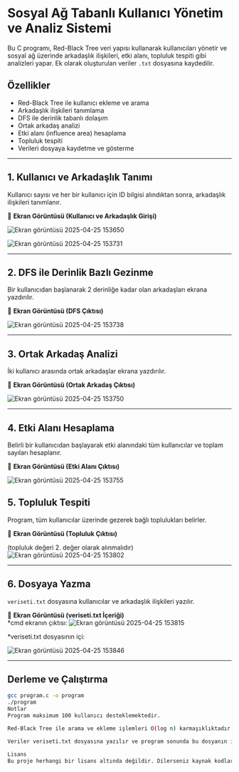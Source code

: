 # Sosyal Ağ Tabanlı Kullanıcı Yönetim ve Analiz Sistemi

Bu C programı, Red-Black Tree veri yapısı kullanarak kullanıcıları yönetir ve sosyal ağ üzerinde arkadaşlık ilişkileri, etki alanı, topluluk tespiti gibi analizleri yapar. Ek olarak oluşturulan veriler `.txt` dosyasına kaydedilir.

## Özellikler

- Red-Black Tree ile kullanıcı ekleme ve arama
- Arkadaşlık ilişkileri tanımlama
- DFS ile derinlik tabanlı dolaşım
- Ortak arkadaş analizi
- Etki alanı (influence area) hesaplama
- Topluluk tespiti
- Verileri dosyaya kaydetme ve gösterme

---

## 1. Kullanıcı ve Arkadaşlık Tanımı

Kullanıcı sayısı ve her bir kullanıcı için ID bilgisi alındıktan sonra, arkadaşlık ilişkileri tanımlanır.

📸 **Ekran Görüntüsü (Kullanıcı ve Arkadaşlık Girişi)**  

![Ekran görüntüsü 2025-04-25 153650](https://github.com/user-attachments/assets/a3e7d1c2-5fa2-4677-80cc-15d15864c7da)

![Ekran görüntüsü 2025-04-25 153731](https://github.com/user-attachments/assets/2aae7907-d9b9-42e9-a581-2072d70aa263)

---

## 2. DFS ile Derinlik Bazlı Gezinme

Bir kullanıcıdan başlanarak 2 derinliğe kadar olan arkadaşları ekrana yazdırılır.

📸 **Ekran Görüntüsü (DFS Çıktısı)**  

![Ekran görüntüsü 2025-04-25 153738](https://github.com/user-attachments/assets/6f9e07ee-097f-4a87-b5f9-b22786539fa2)


---

## 3. Ortak Arkadaş Analizi

İki kullanıcı arasında ortak arkadaşlar ekrana yazdırılır.

📸 **Ekran Görüntüsü (Ortak Arkadaş Çıktısı)**  


![Ekran görüntüsü 2025-04-25 153750](https://github.com/user-attachments/assets/66509ab2-b95a-4a47-8490-020249d3fea3)

---

## 4. Etki Alanı Hesaplama

Belirli bir kullanıcıdan başlayarak etki alanındaki tüm kullanıcılar ve toplam sayıları hesaplanır.

📸 **Ekran Görüntüsü (Etki Alanı Çıktısı)**  

![Ekran görüntüsü 2025-04-25 153755](https://github.com/user-attachments/assets/106cf1c0-4de1-42a7-9f14-9a4f11d57391)


## 5. Topluluk Tespiti

Program, tüm kullanıcılar üzerinde gezerek bağlı toplulukları belirler.

📸 **Ekran Görüntüsü (Topluluk Çıktısı)**  

(topluluk değeri 2. değer olarak alınmalıdır)
![Ekran görüntüsü 2025-04-25 153802](https://github.com/user-attachments/assets/aa6f6541-ae13-47c6-8f8d-036b4d35cbc7)

---

## 6. Dosyaya Yazma

`veriseti.txt` dosyasına kullanıcılar ve arkadaşlık ilişkileri yazılır.

📸 **Ekran Görüntüsü (veriseti.txt İçeriği)**  
*cmd ekranın çıktısı:
![Ekran görüntüsü 2025-04-25 153815](https://github.com/user-attachments/assets/51b14afa-4493-46e2-a4f5-1e6753d7ea72)

*veriseti.txt dosyasının içi:

![Ekran görüntüsü 2025-04-25 153846](https://github.com/user-attachments/assets/0ea8dabc-4c3e-40b5-9eba-c5e3fb45ce6a)

---

## Derleme ve Çalıştırma

```bash
gcc program.c -o program
./program
Notlar
Program maksimum 100 kullanıcı desteklemektedir.

Red-Black Tree ile arama ve ekleme işlemleri O(log n) karmaşıklıktadır.

Veriler veriseti.txt dosyasına yazılır ve program sonunda bu dosyanın içeriği görüntülenir.

Lisans
Bu proje herhangi bir lisans altında değildir. Dilerseniz kaynak kodları kullanabilir ve değiştirebilirsiniz.
